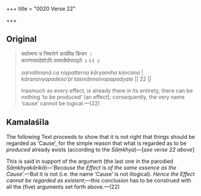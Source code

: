 +++
title = "0020 Verse 22"

+++
## Original 
>
> सर्वात्मना च निष्पत्तेर्न कार्यमिह किंचन ।  
> कारणव्यपदेशोऽपि तस्मान्नैवोपपद्यते ॥ २२ ॥ 
>
> *sarvātmanā ca niṣpatterna kāryamiha kiṃcana* \|  
> *kāraṇavyapadeśo'pi tasmānnaivopapadyate* \|\| 22 \|\| 
>
> Inasmuch as every effect, is already there in its entirety, there can be nothing ‘to be produced’ (an effect); consequently, the very name ‘cause’ cannot be logical.—(22)



## Kamalaśīla

The following Text proceeds to show that it is not right that things should be regarded as ‘Cause’, for the simple reason that what is regarded as to be *produced* already exists (according to the *Sāṃkhya*)—[*see verse 22 above*]

This is said in support of the argument (the last one in the parodied *Sāṃkhyakārikā*)—‘*Because the Effect is of the same essence as the Cause*’.—But it is not (i.e. the name ‘Cause’ is not illogical). *Hence the Effect cannot be regarded as existent*;—this conclusion has to be construed with all the (five) arguments set forth above.—(22)


